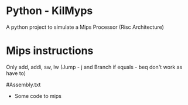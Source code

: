 # Python - KilMyps

A python project to simulate a Mips Processor (Risc Architecture)

# Mips instructions

Only add, addi, sw, lw
(Jump - j and Branch if equals - beq don't work as have to)

#Assembly.txt
- Some code to mips